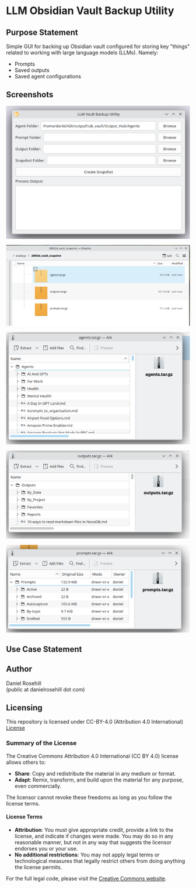 # LLM Obsidian Vault Backup Utility

## Purpose Statement

Simple GUI for backing up Obsidian vault configured for storing key "things" related to working with large language models (LLMs). Namely:

- Prompts
- Saved outputs
- Saved agent configurations


## Screenshots

![alt text](Screenshots/V1/1.png)

![alt text](Screenshots/V1/2.png)

![alt text](Screenshots/V1/3.png)

![alt text](Screenshots/V1/4.png)

![alt text](Screenshots/V1/5.png)


## Use Case Statement

## Author

Daniel Rosehill  
(public at danielrosehill dot com)

## Licensing

This repository is licensed under CC-BY-4.0 (Attribution 4.0 International) 
[License](https://creativecommons.org/licenses/by/4.0/)

### Summary of the License
The Creative Commons Attribution 4.0 International (CC BY 4.0) license allows others to:
- **Share**: Copy and redistribute the material in any medium or format.
- **Adapt**: Remix, transform, and build upon the material for any purpose, even commercially.

The licensor cannot revoke these freedoms as long as you follow the license terms.

#### License Terms
- **Attribution**: You must give appropriate credit, provide a link to the license, and indicate if changes were made. You may do so in any reasonable manner, but not in any way that suggests the licensor endorses you or your use.
- **No additional restrictions**: You may not apply legal terms or technological measures that legally restrict others from doing anything the license permits.

For the full legal code, please visit the [Creative Commons website](https://creativecommons.org/licenses/by/4.0/legalcode).